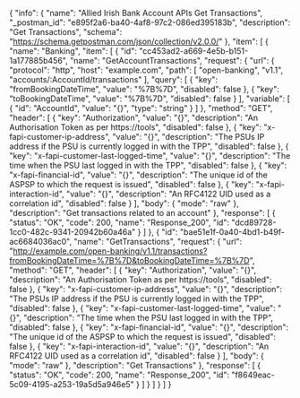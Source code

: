 {
  "info": {
    "name": "Allied Irish Bank Account APIs Get Transactions",
    "_postman_id": "e895f2a6-ba40-4af8-97c2-086ed395183b",
    "description": "Get Transactions",
    "schema": "https://schema.getpostman.com/json/collection/v2.0.0/"
  },
  "item": [
    {
      "name": "Banking",
      "item": [
        {
          "id": "cc453ad2-a669-4e5b-b151-1a177885b456",
          "name": "GetAccountTransactions",
          "request": {
            "url": {
              "protocol": "http",
              "host": "example.com",
              "path": [
                "open-banking",
                "v1.1",
                "accounts/:AccountId/transactions"
              ],
              "query": [
                {
                  "key": "fromBookingDateTime",
                  "value": "%7B%7D",
                  "disabled": false
                },
                {
                  "key": "toBookingDateTime",
                  "value": "%7B%7D",
                  "disabled": false
                }
              ],
              "variable": [
                {
                  "id": "AccountId",
                  "value": "{}",
                  "type": "string"
                }
              ]
            },
            "method": "GET",
            "header": [
              {
                "key": "Authorization",
                "value": "{}",
                "description": "An Authorisation Token as per https://tools",
                "disabled": false
              },
              {
                "key": "x-fapi-customer-ip-address",
                "value": "{}",
                "description": "The PSUs IP address if the PSU is currently logged in with the TPP",
                "disabled": false
              },
              {
                "key": "x-fapi-customer-last-logged-time",
                "value": "{}",
                "description": "The time when the PSU last logged in with the TPP",
                "disabled": false
              },
              {
                "key": "x-fapi-financial-id",
                "value": "{}",
                "description": "The unique id of the ASPSP to which the request is issued",
                "disabled": false
              },
              {
                "key": "x-fapi-interaction-id",
                "value": "{}",
                "description": "An RFC4122 UID used as a correlation id",
                "disabled": false
              }
            ],
            "body": {
              "mode": "raw"
            },
            "description": "Get transactions related to an account"
          },
          "response": [
            {
              "status": "OK",
              "code": 200,
              "name": "Response_200",
              "id": "dcd89728-1cc0-482c-9341-20942b60a46a"
            }
          ]
        },
        {
          "id": "bae51e1f-0a40-4bd1-b49f-ac6684036ac0",
          "name": "GetTransactions",
          "request": {
            "url": "http://example.com/open-banking/v1.1/transactions?fromBookingDateTime=%7B%7D&toBookingDateTime=%7B%7D",
            "method": "GET",
            "header": [
              {
                "key": "Authorization",
                "value": "{}",
                "description": "An Authorisation Token as per https://tools",
                "disabled": false
              },
              {
                "key": "x-fapi-customer-ip-address",
                "value": "{}",
                "description": "The PSUs IP address if the PSU is currently logged in with the TPP",
                "disabled": false
              },
              {
                "key": "x-fapi-customer-last-logged-time",
                "value": "{}",
                "description": "The time when the PSU last logged in with the TPP",
                "disabled": false
              },
              {
                "key": "x-fapi-financial-id",
                "value": "{}",
                "description": "The unique id of the ASPSP to which the request is issued",
                "disabled": false
              },
              {
                "key": "x-fapi-interaction-id",
                "value": "{}",
                "description": "An RFC4122 UID used as a correlation id",
                "disabled": false
              }
            ],
            "body": {
              "mode": "raw"
            },
            "description": "Get Transactions"
          },
          "response": [
            {
              "status": "OK",
              "code": 200,
              "name": "Response_200",
              "id": "f8649eac-5c09-4195-a253-19a5d5a946e5"
            }
          ]
        }
      ]
    }
  ]
}